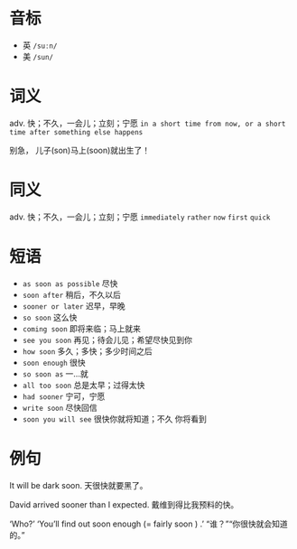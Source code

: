 # 音标

- 英 `/suːn/`
- 美 `/sun/`

# 词义

adv. 快；不久，一会儿；立刻；宁愿
`in a short time from now, or a short time after something else happens`



别急， 儿子(son)马上(soon)就出生了！

# 同义

adv. 快；不久，一会儿；立刻；宁愿
`immediately` `rather` `now` `first` `quick`

# 短语

- `as soon as possible` 尽快
- `soon after` 稍后，不久以后
- `sooner or later` 迟早，早晚
- `so soon` 这么快
- `coming soon` 即将来临；马上就来
- `see you soon` 再见；待会儿见；希望尽快见到你
- `how soon` 多久；多快；多少时间之后
- `soon enough` 很快
- `so soon as` 一…就
- `all too soon` 总是太早；过得太快
- `had sooner` 宁可，宁愿
- `write soon` 尽快回信
- `soon you will see` 很快你就将知道；不久 你将看到

# 例句

It will be dark soon.
天很快就要黑了。

David arrived sooner than I expected.
戴维到得比我预料的快。

‘Who?’ ‘You’ll find out soon enough (= fairly soon ) .’
“谁？”“你很快就会知道的。”


